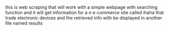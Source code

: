 this is web scraping that will work with a simple webpage with searching function and it will get information for a n e-commerce site called ihaha that trade electronic devices and the retrieved info with be displayed in another file named results
